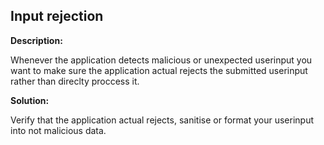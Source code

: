 
Input rejection
-------

**Description:**

Whenever the application detects malicious or unexpected userinput you want to make sure the application actual rejects the submitted userinput rather than direclty proccess it. 


**Solution:**

Verify that the application actual rejects, sanitise or format your userinput into not malicious data. 

	